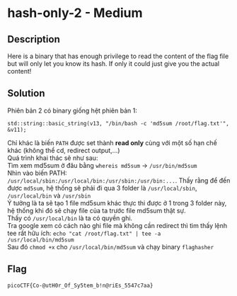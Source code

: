 # hash-only-2 - Medium
## Description
Here is a binary that has enough privilege to read the content of the flag file but will only let you know its hash. If only it could just give you the actual content!
## Solution
Phiên bản 2 có binary giống hệt phiên bản 1: 
```
std::string::basic_string(v13, "/bin/bash -c 'md5sum /root/flag.txt'", &v11);
```
Chỉ khác là biến `PATH` được set thành **read only** cùng với một số hạn chế khác (không thể cd, redirect output,...)  
Quá trình khai thác sẽ như sau:  
Tìm xem md5sum ở đâu bằng `whereis md5sum` -> `/usr/bin/md5sum`  
Nhìn vào biến PATH: `/usr/local/sbin:/usr/local/bin:/usr/sbin:/usr/bin:...`. Thấy rằng để đến được `md5sum`, hệ thống sẽ phải đi qua 3 folder là `/usr/local/sbin`, `/usr/local/bin` và `/usr/sbin`  
Ý tưởng là ta sẽ tạo 1 file md5sum khác thực thi được ở 1 trong 3 folder này, hệ thống khi đó sẽ chạy file của ta trước file md5sum thật sự.  
Thấy có `/usr/local/bin` là ta có quyền ghi.  
Tra google xem có cách nào ghi file mà không cần redirect thì tìm thấy lệnh tee rất hữu ích: `echo "cat /root/flag.txt" | tee -a /usr/local/bin/md5sum`  
Sau đó `chmod +x` cho `/usr/local/bin/md5sum` và chạy binary `flaghasher`
## Flag
```
picoCTF{Co-@utH0r_Of_Sy5tem_b!n@riEs_5547c7aa}
```